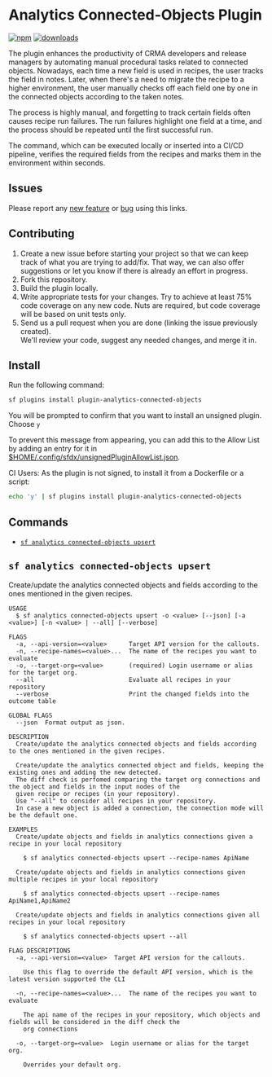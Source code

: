 # Analytics Connected-Objects Plugin

[![npm](https://badgen.net/npm/v/plugin-analytics-connected-objects)](https://badgen.net/npm/v/plugin-analytics-connected-objects)
[![downloads](https://badgen.net/npm/dw/plugin-analytics-connected-objects)](https://badgen.net/npm/dw/plugin-analytics-connected-objects)

The plugin enhances the productivity of CRMA developers and release managers by automating manual procedural tasks related to connected objects. Nowadays, each time a new field is used in recipes, the user tracks the field in notes. Later, when there's a need to migrate the recipe to a higher environment, the user manually checks off each field one by one in the connected objects according to the taken notes.

The process is highly manual, and forgetting to track certain fields often causes recipe run failures. The run failures highlight one field at a time, and the process should be repeated until the first successful run.

The command, which can be executed locally or inserted into a CI/CD pipeline, verifies the required fields from the recipes and marks them in the environment within seconds.

## Issues

Please report any <a href="https://github.com/baslu93/plugin-analytics-connected-objects/issues/new?template=enhancement.md&title=feat%3A+%5BFEATURE+NAME%5D">new feature</a>
or <a href="https://github.com/baslu93/plugin-analytics-connected-objects/issues/new?template=issue.md&title=bug%3A+%5BBUG+NAME%5D">bug</a>
using this links.

## Contributing

1. Create a new issue before starting your project so that we can keep track of
   what you are trying to add/fix. That way, we can also offer suggestions or
   let you know if there is already an effort in progress.
2. Fork this repository.
3. Build the plugin locally.
4. Write appropriate tests for your changes. Try to achieve at least 75% code coverage on any new code.
   Nuts are required, but code coverage will be based on unit tests only.
5. Send us a pull request when you are done (linking the issue previously created).  
   We'll review your code, suggest any needed changes, and merge it in.

## Install

Run the following command:

```bash
sf plugins install plugin-analytics-connected-objects
```

You will be prompted to confirm that you want to install an unsigned plugin. Choose `y`

To prevent this message from appearing, you can add this to the Allow List by adding an entry for it in [$HOME/.config/sfdx/unsignedPluginAllowList.json](https://developer.salesforce.com/blogs/2017/10/salesforce-dx-cli-plugin-update).

CI Users: As the plugin is not signed, to install it from a Dockerfile or a script:

```bash
echo 'y' | sf plugins install plugin-analytics-connected-objects
```

## Commands

<!-- commands -->
* [`sf analytics connected-objects upsert`](#sf-analytics-connected-objects-upsert)

## `sf analytics connected-objects upsert`

Create/update the analytics connected objects and fields according to the ones mentioned in the given recipes.

```
USAGE
  $ sf analytics connected-objects upsert -o <value> [--json] [-a <value>] [-n <value> | --all] [--verbose]

FLAGS
  -a, --api-version=<value>      Target API version for the callouts.
  -n, --recipe-names=<value>...  The name of the recipes you want to evaluate
  -o, --target-org=<value>       (required) Login username or alias for the target org.
  --all                          Evaluate all recipes in your repository
  --verbose                      Print the changed fields into the outcome table

GLOBAL FLAGS
  --json  Format output as json.

DESCRIPTION
  Create/update the analytics connected objects and fields according to the ones mentioned in the given recipes.

  Create/update the analytics connected object and fields, keeping the existing ones and adding the new detected.
  The diff check is perfomed comparing the target org connections and the object and fields in the input nodes of the
  given recipe or recipes (in your repository).
  Use "--all" to consider all recipes in your repository.
  In case a new object is added a connection, the connection mode will be the default one.

EXAMPLES
  Create/update objects and fields in analytics connections given a recipe in your local repository

    $ sf analytics connected-objects upsert --recipe-names ApiName

  Create/update objects and fields in analytics connections given multiple recipes in your local repository

    $ sf analytics connected-objects upsert --recipe-names ApiName1,ApiName2

  Create/update objects and fields in analytics connections given all recipes in your local repository

    $ sf analytics connected-objects upsert --all

FLAG DESCRIPTIONS
  -a, --api-version=<value>  Target API version for the callouts.

    Use this flag to override the default API version, which is the latest version supported the CLI

  -n, --recipe-names=<value>...  The name of the recipes you want to evaluate

    The api name of the recipes in your repository, which objects and fields will be considered in the diff check the
    org connections

  -o, --target-org=<value>  Login username or alias for the target org.

    Overrides your default org.
```
<!-- commandsstop -->
